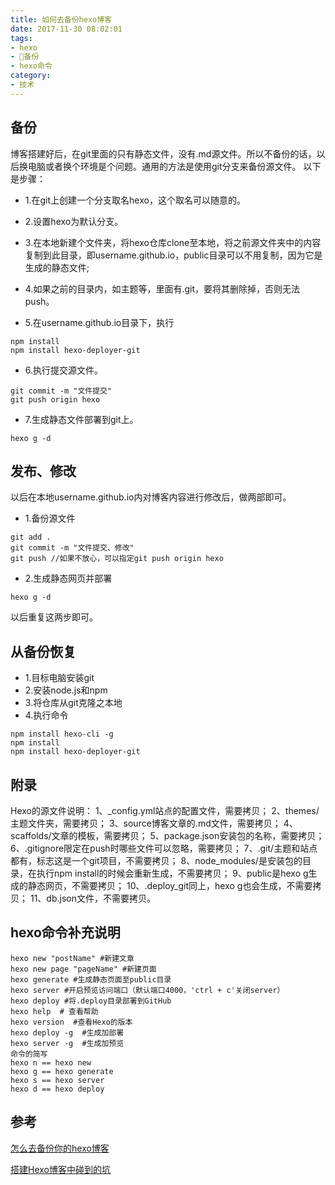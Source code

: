 ```yaml
---
title: 如何去备份hexo博客
date: 2017-11-30 08:02:01
tags:
- hexo
- 备份
- hexo命令
category:
- 技术
---
```

## 备份

博客搭建好后，在git里面的只有静态文件，没有.md源文件。所以不备份的话，以后换电脑或者换个环境是个问题。通用的方法是使用git分支来备份源文件。
以下是步骤：

* 1.在git上创建一个分支取名hexo，这个取名可以随意的。

* 2.设置hexo为默认分支。

* 3.在本地新建个文件夹，将hexo仓库clone至本地，将之前源文件夹中的内容复制到此目录，即username.github.io，public目录可以不用复制，因为它是生成的静态文件;

* 4.如果之前的目录内，如主题等，里面有.git，要将其删除掉，否则无法push。

* 5.在username.github.io目录下，执行
```
npm install
npm install hexo-deployer-git
```

* 6.执行提交源文件。
```git add
git commit -m "文件提交"
git push origin hexo
```

* 7.生成静态文件部署到git上。
```
hexo g -d
```

## 发布、修改
以后在本地username.github.io内对博客内容进行修改后，做两部即可。

* 1.备份源文件
```
git add .
git commit -m "文件提交、修改"
git push //如果不放心，可以指定git push origin hexo
```

* 2.生成静态网页并部署
```
hexo g -d
```
以后重复这两步即可。

## 从备份恢复
* 1.目标电脑安装git
* 2.安装node.js和npm
* 3.将仓库从git克隆之本地
* 4.执行命令
```
npm install hexo-cli -g
npm install
npm install hexo-deployer-git
```

## 附录
Hexo的源文件说明：
1、_config.yml站点的配置文件，需要拷贝；
2、themes/主题文件夹，需要拷贝；
3、source博客文章的.md文件，需要拷贝；
4、scaffolds/文章的模板，需要拷贝；
5、package.json安装包的名称，需要拷贝；
6、.gitignore限定在push时哪些文件可以忽略，需要拷贝；
7、.git/主题和站点都有，标志这是一个git项目，不需要拷贝；
8、node_modules/是安装包的目录，在执行npm install的时候会重新生成，不需要拷贝；
9、public是hexo g生成的静态网页，不需要拷贝；
10、.deploy_git同上，hexo g也会生成，不需要拷贝；
11、db.json文件，不需要拷贝。

## hexo命令补充说明
```
hexo new "postName" #新建文章
hexo new page "pageName" #新建页面
hexo generate #生成静态页面至public目录
hexo server #开启预览访问端口（默认端口4000，'ctrl + c'关闭server）
hexo deploy #将.deploy目录部署到GitHub
hexo help  # 查看帮助
hexo version  #查看Hexo的版本
hexo deploy -g  #生成加部署
hexo server -g  #生成加预览
命令的简写
hexo n == hexo new
hexo g == hexo generate
hexo s == hexo server
hexo d == hexo deploy
```

## 参考
[怎么去备份你的hexo博客](http://www.jianshu.com/p/baab04284923)

[搭建Hexo博客中碰到的坑](http://www.jianshu.com/p/a2fe56d11c4f)